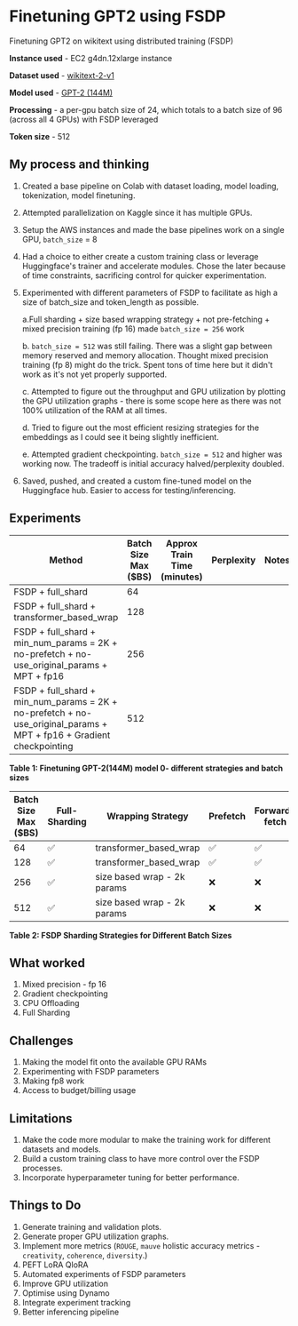 # Finetuning GPT2 using FSDP
Finetuning GPT2 on wikitext using distributed training (FSDP)

   **Instance used** - EC2 g4dn.12xlarge instance

   **Dataset used** - [wikitext-2-v1](https://huggingface.co/datasets/wikitext/viewer/wikitext-2-v1)

   **Model used** - [GPT-2 (144M)](https://huggingface.co/openai-community/gpt2)

   **Processing** - a per-gpu batch size of 24, which totals to a batch size of 96 (across all 4 GPUs) with FSDP leveraged

   **Token size** - 512 

## My process and thinking
1. Created a base pipeline on Colab with dataset loading, model loading, tokenization, model finetuning.
   
2. Attempted parallelization on Kaggle since it has multiple GPUs.
   
3. Setup the AWS instances and made the base pipelines work on a single GPU, `batch_size` = 8
   
4. Had a choice to either create a custom training class or leverage Huggingface's trainer and accelerate modules. Chose the later because of time constraints, sacrificing control for quicker experimentation.
   
5. Experimented with different parameters of FSDP to facilitate as high a size of batch_size and token_length as possible.
   
   a.Full sharding + size based wrapping strategy + not pre-fetching + mixed precision training (fp 16) made `batch_size = 256` work

   b. `batch_size = 512` was still failing. There was a slight gap between memory reserved and memory allocation. Thought mixed precision training (fp 8) might do the trick. Spent tons of time here but it didn't work as it's not yet properly supported.
   
   c. Attempted to figure out the throughput and GPU utilization by plotting the GPU utilization graphs - there is some scope here as there was not 100% utilization of the RAM at all times.

   d. Tried to figure out the most efficient resizing strategies for the embeddings as I could see it being  slightly inefficient.
   
   e. Attempted gradient checkpointing. `batch_size = 512` and higher was working now. The tradeoff is initial accuracy halved/perplexity doubled.
   
6. Saved, pushed, and created a custom fine-tuned model on the Huggingface hub. Easier to access for testing/inferencing.



## Experiments


| Method | Batch Size Max ($BS) | Approx Train Time (minutes) | Perplexity | Notes
| --- | --- | --- | --- | --- |
| FSDP + full_shard | 64 |  |  |  |
| FSDP + full_shard + transformer_based_wrap | 128 |  |  |  |
| FSDP + full_shard + min_num_params = 2K + no-prefetch + no-use_original_params + MPT + fp16 | 256 |  |  |  |
| FSDP + full_shard + min_num_params = 2K + no-prefetch + no-use_original_params + MPT + fp16 + Gradient checkpointing  | 512 |  |  |  |

**Table 1: Finetuning GPT-2(144M) model 0- different strategies and batch sizes**

| Batch Size Max ($BS) | Full-Sharding | Wrapping Strategy | Prefetch | Forward-fetch | use_original_params | CPU-RAM Offloading+Efficient Loading | Mixed Precision Training
| --- | --- | --- | --- | --- | --- | --- | --- |
| 64 | ✅ | transformer_based_wrap |✅  | ✅ | ✅ | ✅ |❌  |
| 128 | ✅ | transformer_based_wrap | ✅ | ✅ | ✅ |✅  | ❌ |
| 256 | ✅ | size based wrap - 2k params | ❌ | ❌ | ❌ | ✅ | ✅ |
| 512  | ✅ | size based wrap - 2k params |  ❌| ❌ | ❌ | ✅ | ✅ |

**Table 2: FSDP Sharding Strategies for Different Batch Sizes**

## What worked
1.  Mixed precision - fp 16
2.  Gradient checkpointing
3.  CPU Offloading
4.  Full Sharding

## Challenges 
1.  Making the model fit onto the available GPU RAMs
2.  Experimenting with FSDP parameters
3.  Making fp8 work
4.  Access to budget/billing usage

## Limitations
1.  Make the code more modular to make the training work for different datasets and models. 
2.  Build a custom training class to have more control over the FSDP processes.
3.  Incorporate hyperparameter tuning for better performance.

## Things to Do
1.  Generate training and validation plots.
2.  Generate proper GPU utilization graphs.
3.  Implement more metrics (`ROUGE`, `mauve` holistic accuracy metrics - `creativity`, `coherence`, `diversity`.)
4.  PEFT LoRA QloRA
5.  Automated experiments of FSDP parameters
6.  Improve GPU utilization
7.  Optimise using Dynamo
8.  Integrate experiment tracking 
9.  Better inferencing pipeline




